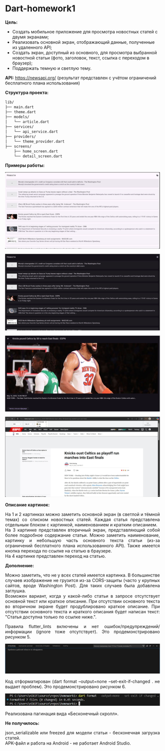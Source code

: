 # Dart-homework1
**Цель:**
- Создать мобильное приложение для просмотра новостных статей с двумя экранами;
- Реализовать основной экран, отображающий данные, полученные из удаленного API;
- Создать экран, доступный из основного, для просмотра выбранной новостной статьи (фото, заголовок, текст, ссылка с переходом в браузер);
- Поддержать темную и светлую тему.

**API:** https://newsapi.org/ (результат представлен с учётом ограничений бесплатного плана использования)

**Структура проекта:**
```text
lib/
├── main.dart
├── theme.dart
├── models/
│   └── article.dart
├── services/
│   └── api_service.dart
├── providers/
│   └── theme_provider.dart
├── screens/
    ├── home_screen.dart
    └── detail_screen.dart
```

**Примеры работы:**

![Screenshot](/assets/scr1.JPG "Светлая тема основного экрана")

![Screenshot](/assets/scr2.JPG "Тёмная тема основного экрана")

![Screenshot](/assets/scr3.JPG "Вторичный экран")

![Screenshot](/assets/scr4.JPG "Переход по ссылке статьи")

**Описание картинок:**
<p align="justify">
На 1 и 2 картинках можно заметить основной экран (в светлой и тёмной темах) со списком новостных статей. Каждая статья представлена отдельным блоком с картинкой, наименованием и кратким описанием. <br />
На 3 картинке представлен вторичный экран, представляющий собой более подробное содержание статьи. Можно заметить наименование, картинку и небольшую часть основного текста статьи (из-за ограничений бесплатного плана использованного API). Также имеется кнопка перехода по ссылке на статью в браузере. <br />
На 4 картинке представлен переход на статью.
</p>

**Дополнение:**
<p align="justify">
Можно заметить, что не у всех статей имеется картинка. В большинстве случаев изображение не грузится из-за CORS-защиты (часто у крупных сайтов, вроде Washington Post). Для таких случаев была добавлена заглушка. <br />
Возможен вариант, когда у какой-либо статьи в запросе отсутствует основной текст или краткое описание. При отсутствии основного текста во вторичном экране будет продублировано краткое описание. При отсутствии основного текста и краткого описания будет написан текст: "Статья доступна только по ссылке ниже.".
</p>
<p align="justify">
Правила flutter_lints включены и нет ошибок/предупреждений/информации (ignore тоже отсутствует). Это продемонстрировано рисунком 5. <br />
</p>

![Screenshot](/assets/scr5.JPG "Просмотр проблем")

<p align="justify">
Код отформатирован (dart format –output=none –set-exit-if-changed . не выдает проблем). Это продемонстрировано рисунком 6. <br />
</p>

![Screenshot](/assets/scr6.JPG "Проверка отформатирования")

<p align="justify">
Реализована пагинация вида «Бесконечный скролл».
</p>

**Не получилось:**
<p align="justify">
json_serializable или freezed для модели статьи - бесконечная загрузка статей. <br />
APK-файл и работа на Android - не работает Android Studio.
</p>